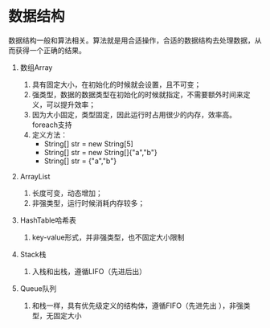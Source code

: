 # 数据结构
数据结构一般和算法相关。算法就是用合适操作，合适的数据结构去处理数据，从而获得一个正确的结果。

1. 数组Array
	1. 具有固定大小，在初始化的时候就会设置，且不可变；
	2. 强类型，数据的数据类型在初始化的时候就指定，不需要额外时间来定义，可以提升效率；
	3. 因为大小固定，类型固定，因此运行时占用很少的内存，效率高。foreach支持
	4. 定义方法：
		* String[] str = new String[5]
		* String[] str = new String[]{"a","b"}
		* String[] str = {"a","b"}

1. ArrayList
	1. 长度可变，动态增加；
	2. 非强类型，运行时候消耗内存较多；

1. HashTable哈希表
	1. key-value形式，并非强类型，也不固定大小限制

1. Stack栈
	1. 入栈和出栈，遵循LIFO（先进后出）

1. Queue队列
	1. 和栈一样，具有优先级定义的结构体，遵循FIFO（先进先出 ），非强类型，无固定大小